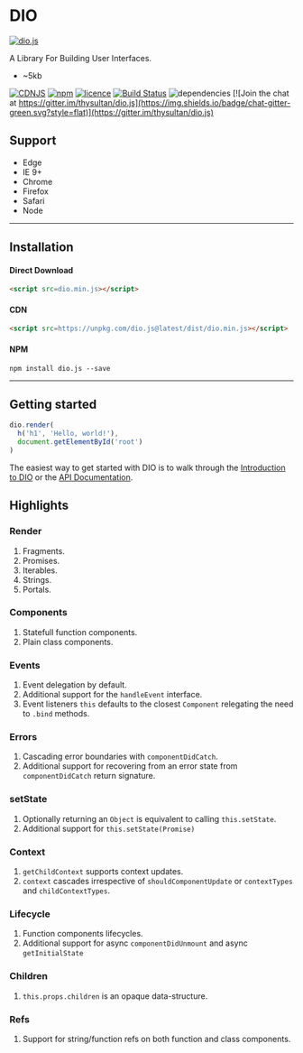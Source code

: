 # DIO

[![dio.js](https://dio.js.org/imgs/logo.svg)](https://dio.js.org/)

A Library For Building User Interfaces.

- ~5kb

[![CDNJS](https://img.shields.io/cdnjs/v/dio.svg?style=flat)](https://cdnjs.com/libraries/dio)
[![npm](https://img.shields.io/npm/v/dio.js.svg?style=flat)](https://www.npmjs.com/package/dio.js) [![licence](https://img.shields.io/badge/licence-MIT-blue.svg?style=flat)](https://github.com/thysultan/dio.js/blob/master/LICENSE.md) [![Build Status](https://semaphoreci.com/api/v1/thysultan/dio-js/branches/master/shields_badge.svg)](https://semaphoreci.com/thysultan/dio-js)
 ![dependencies](https://img.shields.io/badge/dependencies-none-green.svg?style=flat) [![Join the chat at https://gitter.im/thysultan/dio.js](https://img.shields.io/badge/chat-gitter-green.svg?style=flat)](https://gitter.im/thysultan/dio.js)

## Support

* Edge
* IE 9+
* Chrome
* Firefox
* Safari
* Node

---

## Installation

#### Direct Download

```html
<script src=dio.min.js></script>
```

#### CDN

```html
<script src=https://unpkg.com/dio.js@latest/dist/dio.min.js></script>
```

#### NPM

```
npm install dio.js --save
```

---

## Getting started

```js
dio.render(
  h('h1', 'Hello, world!'),
  document.getElementById('root')
)
```

The easiest way to get started with DIO is to walk through the [Introduction to DIO](https://dio.js.org/introduction.html) or the [API Documentation](https://dio.js.org/api.html).

## Highlights

### Render

1. Fragments.
2. Promises.
3. Iterables.
4. Strings.
5. Portals.

### Components

1. Statefull function components.
2. Plain class components.

### Events

1. Event delegation by default.
2. Additional support for the `handleEvent` interface.
3. Event listeners `this` defaults to the closest `Component` relegating the need to `.bind` methods.

### Errors

1. Cascading error boundaries with `componentDidCatch`.
3. Additional support for recovering from an error state from `componentDidCatch` return signature.

### setState

1. Optionally returning an `Object` is equivalent to calling `this.setState`.
2. Additional support for `this.setState(Promise)`

### Context

1. `getChildContext` supports context updates.
3. `context` cascades irrespective of `shouldComponentUpdate` or `contextTypes` and `childContextTypes`.

### Lifecycle

1. Function components lifecycles.
2. Additional support for async `componentDidUnmount` and async `getInitialState`

### Children

1. `this.props.children` is an opaque data-structure.

### Refs

1. Support for string/function refs on both function and class components.
